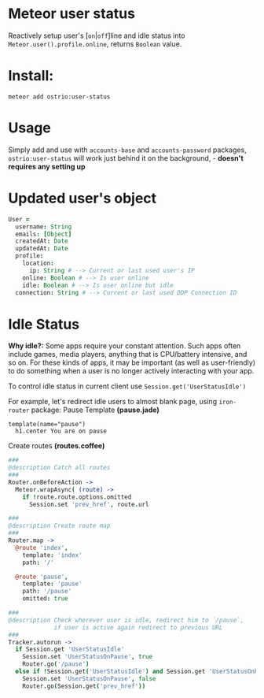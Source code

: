 Meteor user status
========
Reactively setup user's [`on`|`off`]line and idle status into `Meteor.user().profile.online`, returns `Boolean` value.

Install:
========
```shell
meteor add ostrio:user-status
```

Usage
========
Simply add and use with `accounts-base` and `accounts-password` packages, `ostrio:user-status` will work just behind it on the background, - __doesn't requires any setting up__

Updated user's object
========
```coffeescript
User = 
  username: String
  emails: [Object]
  createdAt: Date
  updatedAt: Date
  profile:
    location:
      ip: String # --> Current or last used user's IP
    online: Boolean # --> Is user online
    idle: Boolean # --> Is user online but idle
  connection: String # --> Current or last used DDP Connection ID
```


Idle Status
========
__Why idle?:__ Some apps require your constant attention. Such apps often include games, media players, anything that is CPU/battery intensive, and so on. For these kinds of apps, it may be important (as well as user-friendly) to do something when a user is no longer actively interacting with your app.

To control idle status in current client use `Session.get('UserStatusIdle')`

For example, let's redirect idle users to almost blank page, using `iron-router` package:
Pause Template __(pause.jade)__
```jade
template(name="pause")
  h1.center You are on pause
```

Create routes __(routes.coffee)__
```coffeescript
###
@description Catch all routes
###
Router.onBeforeAction ->
  Meteor.wrapAsync( (route) ->
    if !route.route.options.omitted
      Session.set 'prev_href', route.url

###
@description Create route map
###
Router.map ->
  @route 'index',
    template: 'index'
    path: '/'

  @route 'pause',
    template: 'pause'
    path: '/pause'
    omitted: true

###
@description Check wherever user is idle, redirect him to `/pause`, 
             if user is active again redirect to previous URL
###
Tracker.autorun ->
  if Session.get 'UserStatusIdle'
    Session.set 'UserStatusOnPause', true
    Router.go('/pause')
  else if !Session.get('UserStatusIdle') and Session.get 'UserStatusOnPause'
    Session.set 'UserStatusOnPause', false
    Router.go(Session.get('prev_href'))
```